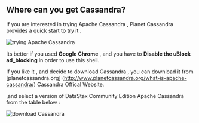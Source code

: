 
## Where can you get Cassandra?


If you are interested in trying Apache Cassandra , Planet Cassandra provides a quick start to try it . 

![trying Apache Cassandra](https://cloud.githubusercontent.com/assets/14142983/11774096/000c8870-a1ef-11e5-821a-b920ca116a5b.jpg "I capture this picture from Planet Cassandra website")

Its better if you used **Google Chrome** , and you have to **Disable the uBlock ad_blocking** in order to use this shell.

If you like it , and decide to download Cassandra , you can download it from [planetcassandra.org] (http://www.planetcassandra.org/what-is-apache-cassandra/) Cassandra Offical Website.

,and select a version of DataStax Community Edition Apache Cassandra from the table below :

![download Cassandra](https://cloud.githubusercontent.com/assets/14142983/11774234/1e5c384c-a1f0-11e5-8aac-731ee7ef444f.jpg "I capture this picture from Planet Cassandra website")
